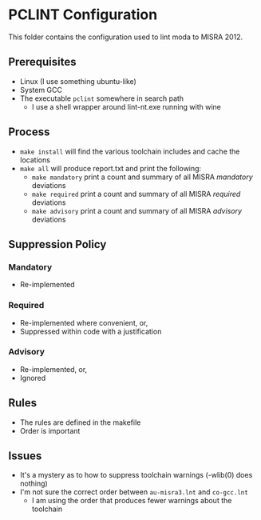 PCLINT Configuration
====================

This folder contains the configuration used to lint moda to MISRA 2012.

## Prerequisites

- Linux (I use something ubuntu-like)
- System GCC
- The executable `pclint` somewhere in search path
    - I use a shell wrapper around lint-nt.exe running with wine

## Process

- `make install` will find the various toolchain includes and cache the locations
- `make all` will produce report.txt and print the following:
    - `make mandatory` print a count and summary of all MISRA *mandatory* deviations
    - `make required` print a count and summary of all MISRA *required* deviations
    - `make advisory` print a count and summary of all MISRA *advisory* deviations

## Suppression Policy

### Mandatory

- Re-implemented

### Required

- Re-implemented where convenient, or,
- Suppressed within code with a justification

### Advisory

- Re-implemented, or,
- Ignored

## Rules

- The rules are defined in the makefile
- Order is important
    
## Issues

- It's a mystery as to how to suppress toolchain warnings (-wlib(0) does nothing)
- I'm not sure the correct order between `au-misra3.lnt` and `co-gcc.lnt`
    - I am using the order that produces fewer warnings about the toolchain





